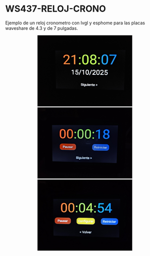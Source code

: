 # WS437-RELOJ-CRONO

Ejemplo de un reloj cronometro con lvgl y esphome para las placas waveshare de 4.3 y de 7 pulgadas.

<p align="center">
  <img src="img/rc_1.jpg" alt="reloj" width="300"/>
  <img src="img/rc_2.jpg" alt="crono" width="300"/>
  <img src="img/rc_3.jpg" alt="crono" width="300"/>
</p>
